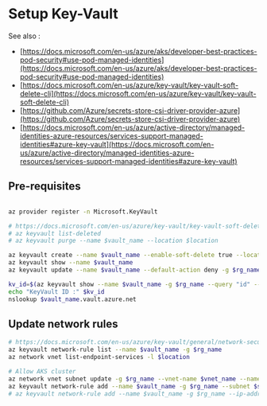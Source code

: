 # Setup Key-Vault

See also :
- [https://docs.microsoft.com/en-us/azure/aks/developer-best-practices-pod-security#use-pod-managed-identities](https://docs.microsoft.com/en-us/azure/aks/developer-best-practices-pod-security#use-pod-managed-identities)
- [https://docs.microsoft.com/en-us/azure/key-vault/key-vault-soft-delete-cli](https://docs.microsoft.com/en-us/azure/key-vault/key-vault-soft-delete-cli)
- [https://github.com/Azure/secrets-store-csi-driver-provider-azure](https://github.com/Azure/secrets-store-csi-driver-provider-azure)
- [https://docs.microsoft.com/en-us/azure/active-directory/managed-identities-azure-resources/services-support-managed-identities#azure-key-vault](https://docs.microsoft.com/en-us/azure/active-directory/managed-identities-azure-resources/services-support-managed-identities#azure-key-vault)

## Pre-requisites

```sh

az provider register -n Microsoft.KeyVault

# https://docs.microsoft.com/en-us/azure/key-vault/key-vault-soft-delete-cli
# az keyvault list-deleted
# az keyvault purge --name $vault_name --location $location

az keyvault create --name $vault_name --enable-soft-delete true --location $location -g $rg_name
az keyvault show --name $vault_name 
az keyvault update --name $vault_name --default-action deny -g $rg_name 

kv_id=$(az keyvault show --name $vault_name -g $rg_name --query "id" --output tsv)
echo "KeyVault ID :" $kv_id
nslookup $vault_name.vault.azure.net

```

## Update network rules
```sh
# https://docs.microsoft.com/en-us/azure/key-vault/general/network-security
az keyvault network-rule list --name $vault_name -g $rg_name
az network vnet list-endpoint-services -l $location

# Allow AKS cluster
az network vnet subnet update -g $rg_name --vnet-name $vnet_name --name $subnet_name --service-endpoints "Microsoft.KeyVault"
az keyvault network-rule add --name $vault_name -g $rg_name --subnet $subnet_id
# az keyvault network-rule add --name $vault_name -g $rg_name --ip-address "172.16.5.0/24"

```
